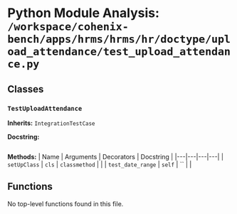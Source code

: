 # Python Module Analysis: `/workspace/cohenix-bench/apps/hrms/hrms/hr/doctype/upload_attendance/test_upload_attendance.py`

## Classes

### `TestUploadAttendance`
**Inherits:** `IntegrationTestCase`


**Docstring:**
```

```

**Methods:**
| Name | Arguments | Decorators | Docstring |
|---|---|---|---|
| `setUpClass` | `cls` | `classmethod` |  |
| `test_date_range` | `self` | `` |  |





## Functions

No top-level functions found in this file.
